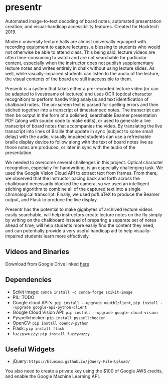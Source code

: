 # presentr
Automated image-to-text decoding of board notes, automated presentation 
creation, and visual-handicap accessibility features. Created for Hacktech 2019.

Modern university lecture halls are almost universally equipped with recording equipment
to capture lectures, a blessing to students who would not otherwise be able to attend
class. This being said, lecture videos are often time-consuming to watch and are
not searchable for particular content, especially when the instructor does not
publish supplementary lecture notes and writes entirely in chalk without
using lecture slides. As well, while visually-impaired students can listen to the
audio of the lecture, the visual contents of the board are still inaccessible to them.

Presentr is a system that takes either a pre-recorded lecture video (or can be
adapted to livestreams of lectures) and uses OCR (optical character recognition) to perform
handwriting analysis and text identification of chalboard notes. The on-screen
text is parsed for spelling errors and then stiched together into a transcript of timestamped notes.
The transcript can then be output in the form of a polished, searchable Beamer presentation PDF
(along with source code to make edits), or used to generate a live transcript of board notes
that accompanies the video. By translating the live transcript into lines of Braille
that update in sync (subject to some small delay) with the audio, visually impaired
students can use a refreshable braille display device to follow along with the text of
board notes live as those notes are produced, or later in sync with the audio of
the presentation.

We needed to overcome several challenges in this project. Optical character recognition,
especially for handwriting, is an especially challenging task. We used the Google Vision
Cloud API to extract text from frames. From there, we observed that the instructor
pacing back and forth across the chalkboard necessarily blocked the camera, so we
used an intelligent stiching algorithm to combine all of the captured text
into a single chronological transcript. Finally, we used pdfLaTeX to produce the
Beamer output, and Flask to produce the live display.

Presentr has the potential to make gigabytes of archived lecture videos easily searchable,
will help instructors create lecture notes on the fly simply by writing on the chalkboard
instead of preparing a separate set of notes ahead of time, will help students more
easily find the content they need,  and can potentially provide
a very useful handicap aid to help visually-impaired students learn more effectively. 

## Videos and Binaries
Download from Google Drive linked [here](https://drive.google.com/drive/folders/1GFOxP-zjdEVjNgp8WtzqoANGYi23bgoj?usp=sharing)

## Dependencies
* Scikit Image: `conda install -c conda-forge scikit-image`
* PIL: TODO 
* Google cloud API's: `pip install --upgrade oauth2client`, `pip install --upgrade google-api-python-client`
* Google Cloud Vision API: `pip install --upgrade google-cloud-vision`
* Pyspellchecker: `pip install pyspellchecker`
* OpenCV: `pip install opencv-python` 
* Flask: `pip install flask`
* fuzzywuzzy: `pip install fuzzywuzzy`

## Useful Widgets
* jQuery: `https://blueimp.github.io/jQuery-File-Upload/`

You also need to create a private key using the $100 of Google AWS credits,
and enable the Google Machine Learning API.
